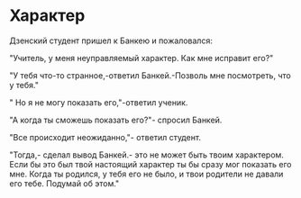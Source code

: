 # Характер

Дзенский студент пришел к Банкею и пожаловался:

"Учитель, у меня неуправляемый характер. Как мне исправит его?"

"У тебя что-то странное,-ответил Банкей.-Позволь мне посмотреть, что у тебя."

" Но я не могу показать его,"-ответил ученик.

"А когда ты сможешь показать его?"- спросил Банкей.

"Все происходит неожиданно,"- ответил студент.

"Тогда,- сделал вывод Банкей.- это не может быть твоим характером. Если бы это был твой настоящий характер ты бы сразу мог показать его мне. Когда ты родился, у тебя его не было, и твои родители не давали его тебе. Подумай об этом."